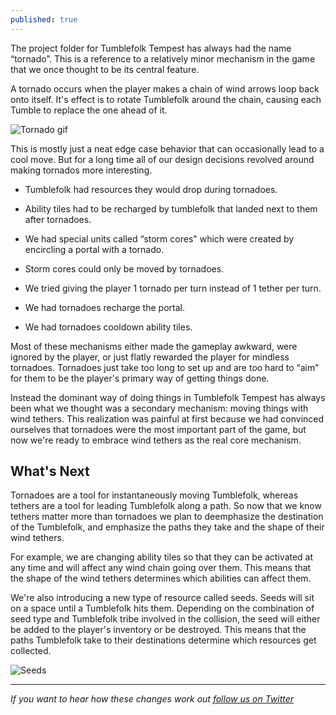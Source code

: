 ```yaml
---
published: true
---
```

The project folder for Tumblefolk Tempest has always had the name “tornado”. This is a reference to a relatively minor mechanism in the game that we once thought to be its central feature. 

A tornado occurs when the player makes a chain of wind arrows loop back onto itself. It's effect is to rotate Tumblefolk around the chain, causing each Tumble to replace the one ahead of it.

![Tornado gif]({{site.baseurl}}/images/tornadoGIF4.gif)

This is mostly just a neat edge case behavior that can occasionally lead to a cool move. But for a long time all of our design decisions revolved around making tornados more interesting.

- Tumblefolk had resources they would drop during tornadoes.

- Ability tiles had to be recharged by tumblefolk that landed next to them after tornadoes.

- We had special units called “storm cores" which were created by encircling a portal with a tornado.

- Storm cores could only be moved by tornadoes.

- We tried giving the player 1 tornado per turn instead of 1 tether per turn.

- We had tornadoes recharge the portal.

- We had tornadoes cooldown ability tiles.

Most of these mechanisms either made the gameplay awkward, were ignored by the player, or just flatly rewarded the player for mindless tornadoes. Tornadoes just take too long to set up and are too hard to “aim” for them to be the player's primary way of getting things done. 

Instead the dominant way of doing things in Tumblefolk Tempest has always been what we thought was a secondary mechanism: moving things with wind tethers. This realization was painful at first because we had convinced ourselves that tornadoes were the most important part of the game, but now we're ready to embrace wind tethers as the real core mechanism.

## What's Next

Tornadoes are a tool for instantaneously moving Tumblefolk, whereas tethers are a tool for leading Tumblefolk along a path. So now that we know tethers matter more than tornadoes we plan to deemphasize the destination of the Tumblefolk, and emphasize the paths they take and the shape of their wind tethers. 

For example, we are changing ability tiles so that they can be activated at any time and will affect any wind chain going over them. This means that the shape of the wind tethers determines which abilities can affect them.

We're also introducing a new type of resource called seeds. Seeds will sit on a space until a Tumblefolk hits them. Depending on the combination of seed type and Tumblefolk tribe involved in the collision, the seed will either be added to the player's inventory or be destroyed. This means that the paths Tumblefolk take to their destinations determine which resources get collected.

![Seeds]({{site.baseurl}}/images/seeds.jpg)

---

*If you want to hear how these changes work out [follow us on Twitter](https://twitter.com/bird_toad)*
